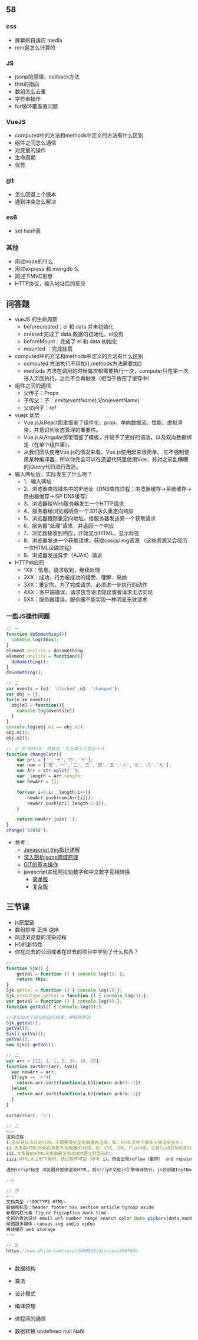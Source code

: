 ## 58
### css
* 屏幕的自适应 media
* rem是怎么计算的


### JS
* jsonp的原理，callback方法
* this的指向
* 数组怎么去重
* 字符串操作
* for循环覆盖值问题


### VueJS
* computed中的方法和methods中定义的方法有什么区别
* 组件之间怎么通信
* 对变量的操作
* 生命周期
* 优势


### git
* 怎么回退上个版本
* 遇到冲突怎么解决


### es6 
* set hash表

### 其他
* 用过node的什么
* 用过express 和 mongdb 么
* 简述下MVC思想
* HTTP协议，输入地址后的反应

## 问答题
* vueJS 的生命周期
	* beforecreated：el 和 data 并未初始化 
	* created:完成了 data 数据的初始化，el没有
	* beforeMount：完成了 el 和 data 初始化 
	* mounted ：完成挂载
* computed中的方法和methods中定义的方法有什么区别
	* computed 方法执行不用加(),methods方法需要加()
	* methods 方法在调用的时候每次都需要执行一次，computer只在第一次进入页面执行，之后不会再触发（相当于放在了缓存中）
* 组件之间的通信
	* 父传子：Props
	* 子传父：子：$emit(eventName) 父$on(eventName)
	* 父访问子：ref
* vuejs 优势
	* Vue.js从React那里借鉴了组件化、prop、单向数据流、性能、虚拟渲染，并意识到状态管理的重要性。
	* Vue.js从Angular那里借鉴了模板，并赋予了更好的语法，以及双向数据绑定（在单个组件里）。
	* 从我们团队使用Vue.js的情况来看，Vue.js使用起来很简单。
	它不强制使用某种编译器，所以你完全可以在遗留代码里使用Vue，并对之前乱糟糟的jQuery代码进行改造。
* 输入网址后，实际发生了什么呢？
	* 1、输入网址
	* 2、浏览器查找域名中的IP地址（DNS查找过程；浏览器缓存->系统缓存->路由器缓存->ISP DNS缓存）
	* 3、浏览器给Web服务器发生一个HTTP请求
	* 4、服务器给浏览器响应一个301永久重定向响应
	* 5、浏览器跟踪重定向地址，给服务器发送另一个获取请求
	* 6、服务器“处理”请求，并返回一个响应
	* 7、浏览器接收到响应，开始显示HTML，显示标签
	* 8、浏览器发送一个获取请求，获取css/js/img资源 （这些资源又会经历一次HTML读取过程）
	* 9、浏览器发送异步（AJAX）请求
* HTTP响应码
	* 1XX：信息，请求收到，继续处理
	* 2XX：成功，行为被成功的接受、理解、采纳
	* 3XX：重定向，为了完成请求，必须进一步执行的动作
	* 4XX：客户端错误，请求包含语法错误或者请求无法实现
	* 5XX：服务器错误，服务器不能实现一种明显无效请求


### 一些JS操作问题
```javascript
// 一
function doSomething(){
  console.log(this);
}
element.onclick = doSomething;
element.onclick = function(){
  doSomething();
}
doSomething();

// 二
var events = {m1: 'clicked',m2: 'changed'};
var obj = {};
for(e in events){
  obj[e] = function(){
    console.log(events[e])
  }
}
console.log(obj.m1 == obj.m2);
obj.m1();
obj.m2();

// 三 将'92658' 转换为 '九万两千六百五十八'
function change(str){
	var pri = ['','十','百','千'];
	var num = ['零','一','二','三','四','五','六','七','八','九'];
	var Arr = str.split('');
	var _length = Arr.length;
	var newArr = [];

	for(var i=0;i< _length;i++){
		newArr.push(num[Arr[i]]);
		newArr.push(pri[_length-1-i]);
	}

	return newArr.join('');
}
change('92658');

```
* 参考：
	* [Javascript this指针详解](http://blog.csdn.net/daiwei15/article/details/7635463)
	* [深入剖析jsonp跨域原理](http://www.cnblogs.com/digdeep/p/4170059.html)
	* [GIT的基本操作](http://www.cnblogs.com/my-freedom/p/5701427.html)
	* javascript实现阿拉伯数字和中文数字互相转换
		* [简单版](http://blog.csdn.net/gmd_web/article/details/55254131)
		* [复杂版](https://segmentfault.com/a/1190000008962568)


## 三节课
* js原型链
* 数组排序 正序 逆序
* 简述浏览器的渲染过程
* H5的新特性
* 你在过去的公司或者在过去的项目中学到了什么东西？

```javaScript
// 一
function Sjk() {
    getVal = function () { console.log(1); };
    return this;
}
Sjk.getVal = function () { console.log(2);};
Sjk.prototype.getVal = function () { console.log(3);};
var getVal = function () { console.log(4);};
function getVal() { console.log(5);}

//请写出以下语句的运行结果，并解释原因
Sjk.getVal();
getVal();
Sjk().getVal();
getVal();
new Sjk().getVal();

// 二
var arr = [12, 3, 1, 5, 34, 10, 22];
function sortArr(arr, sym){
  var newArr = arr;
  if(sym == '>'){
    return arr.sort(function(a,b){return a<b?1:-1})
  }else{
    return arr.sort(function(a,b){return a>b?a:-1})
  }
}

sortArr(arr, '>');

// 三
<--
渲染过程
i.渲染是以流式进行的。不需要得到全部数据再渲染，如：HTML文件下载多少就渲染多少；
ii.大多数HTML外部资源都不会阻塞UI线程，如：CSS、IMG、Flash等，没有load完毕的图片会留一个空位置在那里；
iii.大多数的HTML元素都是渲染出DOM便立刻显示的；
iiii.HTML从上到下解析，该过程不可逆（参考 i）。但会出现reflow（重排） and repaint（重绘）。

遇到script标签 浏览器会暂停渲染HTML，将script交给js引擎编译执行，js会创建textNode

-->

// 四
<--
文档类型 <!DOCTYPE HTML>
新结构标签：header footer nav section article hgroup aside
新增内联元素 figure figcaption mark time 
全新的表达设计 email url number range search color Date pickers(date,month)
绘图跟多媒体：canvas svg audio video
离线缓存 web storage
-->

// 五
https://www.dajie.com/corp/3490059/discuss/6887634

```



##
* 数据结构
* 算法
* 设计模式
* 编译原理
* 进程间的通信

* 数据转换 undefined null NaN

